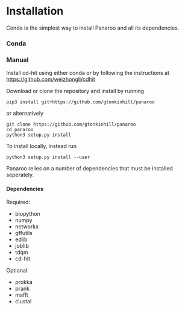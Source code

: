# Installation

Conda is the simplest way to install Panaroo and all its dependencies.

### Conda



### Manual

Install cd-hit using either conda or by following the instructions at https://github.com/weizhongli/cdhit

Download or clone the repository and install by running

```
pip3 install git+https://github.com/gtonkinhill/panaroo
```
        
or alternatively

```
git clone https://github.com/gtonkinhill/panaroo
cd panaroo
python3 setup.py install
```

To install locally, instead run

```
python3 setup.py install --user
```

Panaroo relies on a number of dependencies that must be installed seperately.

#### Dependencies
Required:
* biopython
* numpy
* networkx
* gffutils
* edlib
* joblib
* tdqm
* cd-hit

Optional:
* prokka
* prank
* mafft
* clustal
